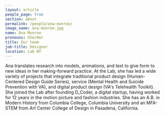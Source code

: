 ```yaml
---
layout: article
people_page: true
section: about
permalink: /people/ana-monroe/
image_name: ana-monroe.jpg
name: Ana Monroe
pronouns: She/Her
title: Our team
job-title: Designer
location: Lab NY
---
```


Ana translates research into models, animations, and text to give form to new ideas in her making-forward practice. At the Lab, she has led a wide variety of projects that integrate traditional product design (Human-Centered Design Guide Series), service (Mental Health and Suicide Prevention with VA), and digital product design (VA's Telehealth Toolkit). She joined the Lab after founding D_Coder, a digital startup, having worked for 12 years in the motion picture and fashion industries. She has an A.B. in Modern History from Columbia College, Columbia University and an MFA-STEM from Art Center College of Design in Pasadena, California.
